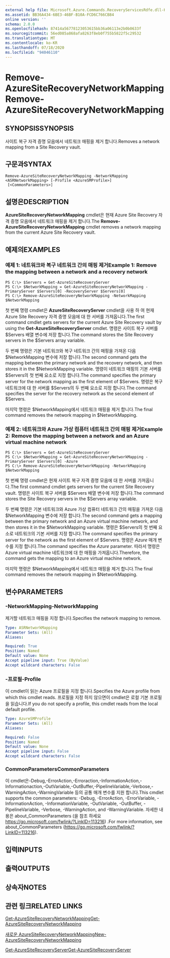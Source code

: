 ```yaml
---
external help file: Microsoft.Azure.Commands.RecoveryServicesRdfe.dll-Help.xml
ms.assetid: BB36A434-6BE3-46BF-B10A-FCD6C766CB84
online version: ''
schema: 2.0.0
ms.openlocfilehash: 87414a56778123053615bb36a06113e2b0b0633f
ms.sourcegitcommit: 56ed085a868afa8263f8eb0f755b5822f5c29532
ms.translationtype: MT
ms.contentlocale: ko-KR
ms.lasthandoff: 07/18/2020
ms.locfileid: "94046110"
---
```

# <span data-ttu-id="9cf61-101">Remove-AzureSiteRecoveryNetworkMapping</span><span class="sxs-lookup"><span data-stu-id="9cf61-101">Remove-AzureSiteRecoveryNetworkMapping</span></span>

## <span data-ttu-id="9cf61-102">SYNOPSIS</span><span class="sxs-lookup"><span data-stu-id="9cf61-102">SYNOPSIS</span></span>
<span data-ttu-id="9cf61-103">사이트 복구 자격 증명 모음에서 네트워크 매핑을 제거 합니다.</span><span class="sxs-lookup"><span data-stu-id="9cf61-103">Removes a network mapping from a Site Recovery vault.</span></span>

## <span data-ttu-id="9cf61-104">구문과</span><span class="sxs-lookup"><span data-stu-id="9cf61-104">SYNTAX</span></span>

```
Remove-AzureSiteRecoveryNetworkMapping -NetworkMapping <ASRNetworkMapping> [-Profile <AzureSMProfile>]
 [<CommonParameters>]
```

## <span data-ttu-id="9cf61-105">설명은</span><span class="sxs-lookup"><span data-stu-id="9cf61-105">DESCRIPTION</span></span>
<span data-ttu-id="9cf61-106">**AzureSiteRecoveryNetworkMapping** cmdlet은 현재 Azure Site Recovery 자격 증명 모음에서 네트워크 매핑을 제거 합니다.</span><span class="sxs-lookup"><span data-stu-id="9cf61-106">The **Remove-AzureSiteRecoveryNetworkMapping** cmdlet removes a network mapping from the current Azure Site Recovery vault.</span></span>

## <span data-ttu-id="9cf61-107">예제의</span><span class="sxs-lookup"><span data-stu-id="9cf61-107">EXAMPLES</span></span>

### <span data-ttu-id="9cf61-108">예제 1: 네트워크와 복구 네트워크 간의 매핑 제거</span><span class="sxs-lookup"><span data-stu-id="9cf61-108">Example 1: Remove the mapping between a network and a recovery network</span></span>
```
PS C:\> $Servers = Get-AzureSiteRecoveryServer
PS C:\> $NetworkMapping = Get-AzureSiteRecoveryNetworkMapping -PrimaryServer $Servers[0] -RecoveryServer $Servers[0]
PS C:\> Remove-AzureSiteRecoveryNetworkMapping -NetworkMapping $NetworkMapping
```

<span data-ttu-id="9cf61-109">첫 번째 명령 cmdlet은 **AzureSiteRecoveryServer** cmdlet을 사용 하 여 현재 Azure Site Recovery 자격 증명 모음에 대 한 서버를 가져옵니다.</span><span class="sxs-lookup"><span data-stu-id="9cf61-109">The first command cmdlet gets servers for the current Azure Site Recovery vault by using the **Get-AzureSiteRecoveryServer** cmdlet.</span></span>
<span data-ttu-id="9cf61-110">명령은 사이트 복구 서버를 $Servers 배열 변수에 저장 합니다.</span><span class="sxs-lookup"><span data-stu-id="9cf61-110">The command stores the Site Recovery servers in the $Servers array variable.</span></span>

<span data-ttu-id="9cf61-111">두 번째 명령은 기본 네트워크와 복구 네트워크 간의 매핑을 가져온 다음 $NetworkMapping 변수에 저장 합니다.</span><span class="sxs-lookup"><span data-stu-id="9cf61-111">The second command gets the mapping between the primary network and the recovery network, and then stores it in the $NetworkMapping variable.</span></span>
<span data-ttu-id="9cf61-112">명령이 네트워크 매핑의 기본 서버를 $Servers의 첫 번째 요소로 지정 합니다.</span><span class="sxs-lookup"><span data-stu-id="9cf61-112">The command specifies the primary server for the network mapping as the first element of $Servers.</span></span>
<span data-ttu-id="9cf61-113">명령은 복구 네트워크에 대 한 서버를 $Servers의 두 번째 요소로 지정 합니다.</span><span class="sxs-lookup"><span data-stu-id="9cf61-113">The command specifies the server for the recovery network as the second element of $Servers.</span></span>

<span data-ttu-id="9cf61-114">마지막 명령은 $NetworkMapping에서 네트워크 매핑을 제거 합니다.</span><span class="sxs-lookup"><span data-stu-id="9cf61-114">The final command removes the network mapping in $NetworkMapping.</span></span>

### <span data-ttu-id="9cf61-115">예제 2: 네트워크와 Azure 가상 컴퓨터 네트워크 간의 매핑 제거</span><span class="sxs-lookup"><span data-stu-id="9cf61-115">Example 2: Remove the mapping between a network and an Azure virtual machine network</span></span>
```
PS C:\> $Servers = Get-AzureSiteRecoveryServer
PS C:\> $NetworkMapping = Get-AzureSiteRecoveryNetworkMapping -PrimaryServer $Servers[0] -Azure
PS C:\> Remove-AzureSiteRecoveryNetworkMapping -NetworkMapping $NetworkMapping
```

<span data-ttu-id="9cf61-116">첫 번째 명령 cmdlet은 현재 사이트 복구 자격 증명 모음에 대 한 서버를 가져옵니다.</span><span class="sxs-lookup"><span data-stu-id="9cf61-116">The first command cmdlet gets servers for the current Site Recovery vault.</span></span>
<span data-ttu-id="9cf61-117">명령은 사이트 복구 서버를 $Servers 배열 변수에 저장 합니다.</span><span class="sxs-lookup"><span data-stu-id="9cf61-117">The command stores the Site Recovery servers in the $Servers array variable.</span></span>

<span data-ttu-id="9cf61-118">두 번째 명령은 기본 네트워크와 Azure 가상 컴퓨터 네트워크 간의 매핑을 가져온 다음 $NetworkMapping 변수에 저장 합니다.</span><span class="sxs-lookup"><span data-stu-id="9cf61-118">The second command gets a mapping between the primary network and an Azure virtual machine network, and then stores it in the $NetworkMapping variable.</span></span>
<span data-ttu-id="9cf61-119">명령은 $Servers의 첫 번째 요소로 네트워크의 기본 서버를 지정 합니다.</span><span class="sxs-lookup"><span data-stu-id="9cf61-119">The command specifies the primary server for the network as the first element of $Servers.</span></span>
<span data-ttu-id="9cf61-120">명령은 *Azure* 매개 변수를 지정 합니다.</span><span class="sxs-lookup"><span data-stu-id="9cf61-120">The command specifies the *Azure* parameter.</span></span>
<span data-ttu-id="9cf61-121">따라서 명령은 Azure virtual machine 네트워크에 대 한 매핑을 가져옵니다.</span><span class="sxs-lookup"><span data-stu-id="9cf61-121">Therefore, the command gets the mapping to an Azure virtual machine network.</span></span>

<span data-ttu-id="9cf61-122">마지막 명령은 $NetworkMapping에서 네트워크 매핑을 제거 합니다.</span><span class="sxs-lookup"><span data-stu-id="9cf61-122">The final command removes the network mapping in $NetworkMapping.</span></span>

## <span data-ttu-id="9cf61-123">변수</span><span class="sxs-lookup"><span data-stu-id="9cf61-123">PARAMETERS</span></span>

### <span data-ttu-id="9cf61-124">-NetworkMapping</span><span class="sxs-lookup"><span data-stu-id="9cf61-124">-NetworkMapping</span></span>
<span data-ttu-id="9cf61-125">제거할 네트워크 매핑을 지정 합니다.</span><span class="sxs-lookup"><span data-stu-id="9cf61-125">Specifies the network mapping to remove.</span></span>

```yaml
Type: ASRNetworkMapping
Parameter Sets: (All)
Aliases: 

Required: True
Position: Named
Default value: None
Accept pipeline input: True (ByValue)
Accept wildcard characters: False
```

### <span data-ttu-id="9cf61-126">-프로필</span><span class="sxs-lookup"><span data-stu-id="9cf61-126">-Profile</span></span>
<span data-ttu-id="9cf61-127">이 cmdlet이 읽는 Azure 프로필을 지정 합니다.</span><span class="sxs-lookup"><span data-stu-id="9cf61-127">Specifies the Azure profile from which this cmdlet reads.</span></span>
<span data-ttu-id="9cf61-128">프로필을 지정 하지 않으면이 cmdlet은 로컬 기본 프로필을 읽습니다.</span><span class="sxs-lookup"><span data-stu-id="9cf61-128">If you do not specify a profile, this cmdlet reads from the local default profile.</span></span>

```yaml
Type: AzureSMProfile
Parameter Sets: (All)
Aliases: 

Required: False
Position: Named
Default value: None
Accept pipeline input: False
Accept wildcard characters: False
```

### <span data-ttu-id="9cf61-129">CommonParameters</span><span class="sxs-lookup"><span data-stu-id="9cf61-129">CommonParameters</span></span>
<span data-ttu-id="9cf61-130">이 cmdlet은-Debug,-ErrorAction,-Erroraction,-InformationAction,-Informationaction,-OutVariable,-OutBuffer,-PipelineVariable,-Verbose,-WarningAction,-WarningVariable 등의 공통 매개 변수를 지원 합니다.</span><span class="sxs-lookup"><span data-stu-id="9cf61-130">This cmdlet supports the common parameters: -Debug, -ErrorAction, -ErrorVariable, -InformationAction, -InformationVariable, -OutVariable, -OutBuffer, -PipelineVariable, -Verbose, -WarningAction, and -WarningVariable.</span></span> <span data-ttu-id="9cf61-131">자세한 내용은 about_CommonParameters (을 참조 하세요 https://go.microsoft.com/fwlink/?LinkID=113216) .</span><span class="sxs-lookup"><span data-stu-id="9cf61-131">For more information, see about_CommonParameters (https://go.microsoft.com/fwlink/?LinkID=113216).</span></span>

## <span data-ttu-id="9cf61-132">입력</span><span class="sxs-lookup"><span data-stu-id="9cf61-132">INPUTS</span></span>

## <span data-ttu-id="9cf61-133">출력</span><span class="sxs-lookup"><span data-stu-id="9cf61-133">OUTPUTS</span></span>

## <span data-ttu-id="9cf61-134">상속자</span><span class="sxs-lookup"><span data-stu-id="9cf61-134">NOTES</span></span>

## <span data-ttu-id="9cf61-135">관련 링크</span><span class="sxs-lookup"><span data-stu-id="9cf61-135">RELATED LINKS</span></span>

[<span data-ttu-id="9cf61-136">Get-AzureSiteRecoveryNetworkMapping</span><span class="sxs-lookup"><span data-stu-id="9cf61-136">Get-AzureSiteRecoveryNetworkMapping</span></span>](./Get-AzureSiteRecoveryNetworkMapping.md)

[<span data-ttu-id="9cf61-137">새로운 AzureSiteRecoveryNetworkMapping</span><span class="sxs-lookup"><span data-stu-id="9cf61-137">New-AzureSiteRecoveryNetworkMapping</span></span>](./New-AzureSiteRecoveryNetworkMapping.md)

[<span data-ttu-id="9cf61-138">Get-AzureSiteRecoveryServer</span><span class="sxs-lookup"><span data-stu-id="9cf61-138">Get-AzureSiteRecoveryServer</span></span>](./Get-AzureSiteRecoveryServer.md)


